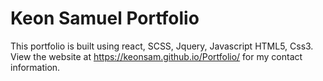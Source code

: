 # Keon Samuel Portfolio

This portfolio is built using react, SCSS, Jquery, Javascript HTML5, Css3.
View the website at <a>https://keonsam.github.io/Portfolio/</a> for my contact information.
